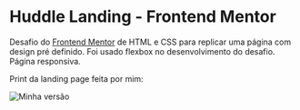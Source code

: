 # Huddle Landing - Frontend Mentor 
 Desafio do [Frontend Mentor](https://www.frontendmentor.io/challenges) de HTML e CSS para replicar uma página com design pré definido. Foi usado flexbox no desenvolvimento do desafio. Página responsiva. 
 
Print da landing page feita por mim:

![Minha versão](https://user-images.githubusercontent.com/64702147/103448800-57a53580-4c7d-11eb-82fb-2f17a786c93b.png) 
